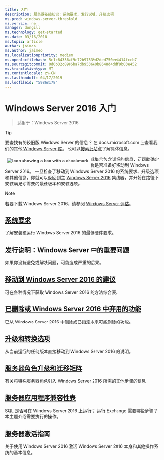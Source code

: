 ```yaml
---
title: 入门
description: 服务器基础知识：系统要求、发行说明、升级选项
ms.prod: windows-server-threshold
ms.service: na
manager: dongill
ms.technology: get-started
ms.date: 03/16/2018
ms.topic: article
author: jaimeo
ms.author: jaimeo
ms.localizationpriority: medium
ms.openlocfilehash: 5c1c64336af9c72b97539d2ded750ee4414fccb7
ms.sourcegitcommit: 0d0b32c8986ba7db9536e0b8648d4ddf9b03e452
ms.translationtype: MT
ms.contentlocale: zh-CN
ms.lasthandoff: 04/17/2019
ms.locfileid: "59868178"
---
```

# <a name="get-started-with-windows-server-2016"></a>Windows Server 2016 入门

>适用于：Windows Server 2016

>[!TIP]
> 要查找有关较旧版 Windows Server 的信息？ 在 docs.microsoft.com 上查看我们的其他 [Windows Server 库](/previous-versions/windows/)。 也可以[搜索此站点](https://docs.microsoft.com/search/index?search=Windows+Server&dataSource=previousVersions)了解具体信息。

<img src="../media/landing-icons/getstarted.png" style='float:left; padding:.5em;' alt="Icon showing a box with a checkmark"> 此集合包含详细的信息，可帮助确定你是否准备好移动到 Windows Server 2016。 一旦检查了移动到 Windows Server 2016 的系统要求、升级选项和其他信息，你就可以返回到主 [Windows Server 2016](Windows-Server-2016.md) 集线器，并开始在路径下安装满足你需要的最佳版本和安装选项。 

>[!Note]
> 若要下载 Windows Server 2016，请参阅 [Windows Server 评估](https://www.microsoft.com/evalcenter/evaluate-windows-server-2016)。


## <a name="system-requirementssystem-requirementsmd"></a>[系统要求](system-requirements.md)
了解安装和运行 Windows Server 2016 的最低硬件要求。

## <a name="release-notes-important-issues-in-windows-serverwindows-server-2016-ga-release-notesmd"></a>[发行说明：Windows Server 中的重要问题](Windows-Server-2016-GA-Release-Notes.md)
如果你没有避免或解决问题，可能造成严重的后果。

## <a name="recommendations-for-moving-to-windows-server-2016recommendations-moving-to-server2016md"></a>[移动到 Windows Server 2016 的建议](Recommendations-moving-to-Server2016.md)
可在各种情况下获取 Windows Server 2016 的方法综合表。

## <a name="features-removed-or-deprecated-in--windows-server-2016deprecated-featuresmd"></a>[已删除或 Windows Server 2016 中弃用的功能](deprecated-features.md)
已从 Windows Server 2016 中删除或已指定未来可能删除的功能。

## <a name="upgrade-and-conversion-optionssupported-upgrade-pathsmd"></a>[升级和转换选项](Supported-Upgrade-Paths.md)
从当前运行的任何版本直接移动到 Windows Server 2016 的说明。

## <a name="server-role-upgrade-and-migration-matrixserver-role-upgradeability-tablemd"></a>[服务器角色升级和迁移矩阵](Server-Role-Upgradeability-Table.md)
有关将特殊服务器角色引入 Windows Server 2016 所需的其他步骤的信息

## <a name="server-application-compatibility-tableserver-application-compatibilitymd"></a>[服务器应用程序兼容性表](Server-Application-Compatibility.md)
SQL 是否可在 Windows Server 2016 上运行？ 运行 Exchange 需要哪些步骤？ 本主题介绍需要执行的操作。

## <a name="server-activation-guideserver-2016-activationmd"></a>[服务器激活指南](Server-2016-activation.md)
关于使用 Windows Server 2016 激活 Windows Server 2016 本身和其他操作系统的基本信息。


